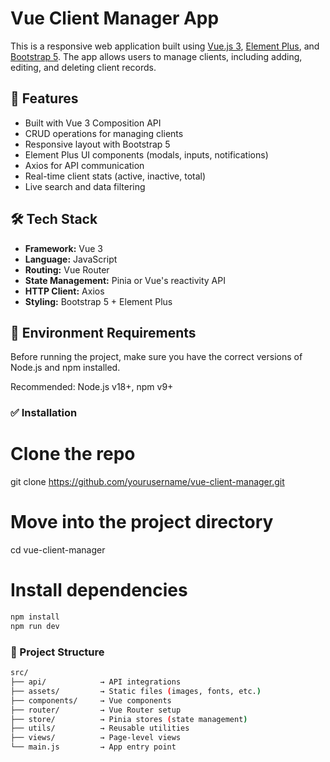 # Vue Client Manager App

This is a responsive web application built using [Vue.js 3](https://vuejs.org/), [Element Plus](https://element-plus.org/), and [Bootstrap 5](https://getbootstrap.com/). The app allows users to manage clients, including adding, editing, and deleting client records.

## 🚀 Features

- Built with Vue 3 Composition API
- CRUD operations for managing clients
- Responsive layout with Bootstrap 5
- Element Plus UI components (modals, inputs, notifications)
- Axios for API communication
- Real-time client stats (active, inactive, total)
- Live search and data filtering

## 🛠️ Tech Stack

- **Framework:** Vue 3
- **Language:** JavaScript
- **Routing:** Vue Router
- **State Management:** Pinia or Vue's reactivity API
- **HTTP Client:** Axios
- **Styling:** Bootstrap 5 + Element Plus

## 🧾 Environment Requirements

Before running the project, make sure you have the correct versions of Node.js and npm installed.

Recommended: Node.js v18+, npm v9+

### ✅ Installation

# Clone the repo

git clone https://github.com/yourusername/vue-client-manager.git

# Move into the project directory

cd vue-client-manager

# Install dependencies

```bash
npm install
npm run dev

```

### 📁 Project Structure

```bash
src/
├── api/            → API integrations
├── assets/         → Static files (images, fonts, etc.)
├── components/     → Vue components
├── router/         → Vue Router setup
├── store/          → Pinia stores (state management)
├── utils/          → Reusable utilities
├── views/          → Page-level views
└── main.js         → App entry point

```
